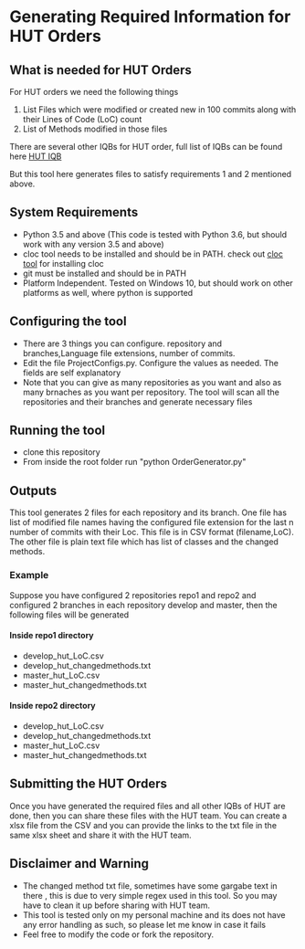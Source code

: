 # Generating Required Information for HUT Orders

## What is needed for HUT Orders

For HUT orders we need the following things
1. List Files which were modified or created new in 100 commits along with their Lines of Code (LoC) count
2. List of Methods modified in those files

There are several other IQBs for HUT order, full list of IQBs can be found here [HUT IQB](https://docs.google.com/spreadsheets/d/1dxvsLGGHZIbx_2PCZ7gG5oIUo0SpXhESQgjGuDLdOSk/edit#gid=1458792882)

But this tool here generates files to satisfy requirements 1 and 2 mentioned above.

## System Requirements
* Python 3.5  and above (This code is tested with Python 3.6, but should work with any version 3.5 and above)
* cloc tool needs to be installed and should be in PATH. check out [cloc tool](http://cloc.sourceforge.net/) for installing cloc
* git must be installed and should be in PATH
* Platform Independent. Tested on Windows 10, but should work on other platforms as well, where python is supported

## Configuring the tool
* There are 3 things you can configure. repository and branches,Language file extensions, number of commits.
* Edit the file ProjectConfigs.py. Configure the values as needed. The fields are self explanatory
* Note that you can give as many repositories as you want and also as many brnaches as you want per repository. The tool will scan all the repositories and their branches and generate necessary files

## Running the tool
* clone this repository
* From inside the root folder run "python OrderGenerator.py"

## Outputs
This tool generates 2 files for each repository and its branch. One file has list of modified file names having the configured file extension for the last n number of commits with their Loc. This file is in CSV format (filename,LoC). The other file is plain text file which has list of classes and the changed methods.

### Example
Suppose you have configured 2 repositories repo1 and repo2 and configured 2 branches in each repository develop and master, then the following files will be generated

#### Inside repo1 directory
* develop_hut_LoC.csv
* develop_hut_changedmethods.txt
* master_hut_LoC.csv
* master_hut_changedmethods.txt

#### Inside repo2 directory
* develop_hut_LoC.csv
* develop_hut_changedmethods.txt
* master_hut_LoC.csv
* master_hut_changedmethods.txt

## Submitting the HUT Orders
Once you have generated the required files and all other IQBs of HUT are done, then you can share these files with the HUT team. You can create a xlsx file from the CSV and you can provide the links to the txt file in the same xlsx sheet and share it with the HUT team.

## Disclaimer and Warning
* The changed method txt file, sometimes have some gargabe text in there , this is due to very simple regex used in this tool. So you may have to clean it up before sharing with HUT team.
* This tool is tested only on my personal machine and its does not have any error handling as such, so please let me know in case it fails
* Feel free to modify the code or fork the repository. 
